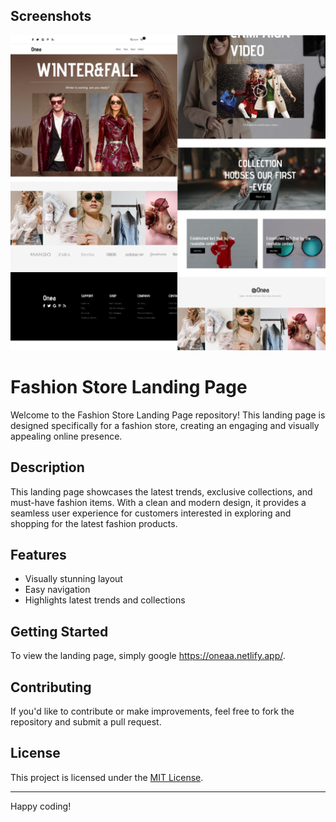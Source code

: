 ## Screenshots

![Landing Page Screenshot](/image/preview%20image.png)
# Fashion Store Landing Page

Welcome to the Fashion Store Landing Page repository! This landing page is designed specifically for a fashion store, creating an engaging and visually appealing online presence.

## Description

This landing page showcases the latest trends, exclusive collections, and must-have fashion items. With a clean and modern design, it provides a seamless user experience for customers interested in exploring and shopping for the latest fashion products.

## Features

- Visually stunning layout
- Easy navigation
- Highlights latest trends and collections



## Getting Started

To view the landing page, simply google https://oneaa.netlify.app/.

## Contributing

If you'd like to contribute or make improvements, feel free to fork the repository and submit a pull request.

## License

This project is licensed under the [MIT License](LICENSE).

---

Happy coding!

